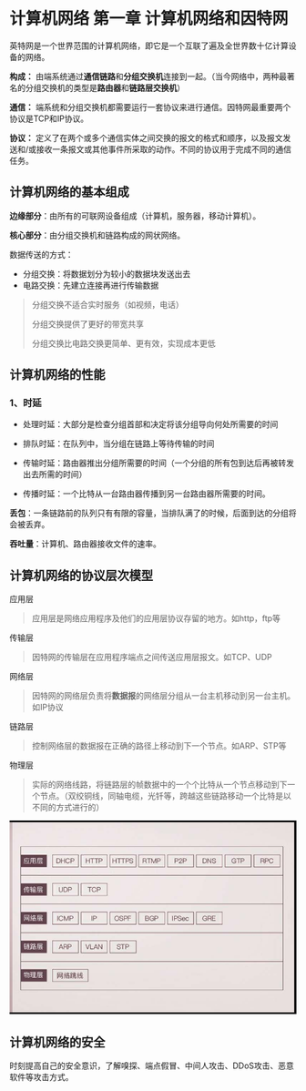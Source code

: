 # 计算机网络 第一章 计算机网络和因特网

英特网是一个世界范围的计算机网络，即它是一个互联了遍及全世界数十亿计算设备的网络。

**构成：** 由端系统通过**通信链路**和**分组交换机**连接到一起。（当今网络中，两种最著名的分组交换机的类型是**路由器**和**链路层交换机**）

**通信：** 端系统和分组交换机都需要运行一套协议来进行通信。因特网最重要两个协议是TCP和IP协议。

**协议：** 定义了在两个或多个通信实体之间交换的报文的格式和顺序，以及报文发送和/或接收一条报文或其他事件所采取的动作。不同的协议用于完成不同的通信任务。



## 计算机网络的基本组成

**边缘部分**：由所有的可联网设备组成（计算机，服务器，移动计算机）。

**核心部分**：由分组交换机和链路构成的网状网络。

数据传送的方式：

- 分组交换：将数据划分为较小的数据块发送出去
- 电路交换：先建立连接再进行传输数据

> 分组交换不适合实时服务（如视频，电话）
>
> 分组交换提供了更好的带宽共享
>
> 分组交换比电路交换更简单、更有效，实现成本更低



## 计算机网络的性能

### 1、时延

- 处理时延：大部分是检查分组首部和决定将该分组导向何处所需要的时间

- 排队时延：在队列中，当分组在链路上等待传输的时间
- 传输时延：路由器推出分组所需要的时间（一个分组的所有包到达后再被转发出去所需的时间）
- 传播时延：一个比特从一台路由器传播到另一台路由器所需要的时间。

**丢包**：一条链路前的队列只有有限的容量，当排队满了的时候，后面到达的分组将会被丢弃。

**吞吐量**：计算机、路由器接收文件的速率。



## 计算机网络的协议层次模型

应用层

> 应用层是网络应用程序及他们的应用层协议存留的地方。如http，ftp等

传输层

> 因特网的传输层在应用程序端点之间传送应用层报文。如TCP、UDP

网络层

> 因特网的网络层负责将**数据报**的网络层分组从一台主机移动到另一台主机。如IP协议

链路层

> 控制网络层的数据报在正确的路径上移动到下一个节点。如ARP、STP等

物理层

> 实际的网络线路，将链路层的帧数据中的一个个比特从一个节点移动到下一个节点。（双绞铜线，同轴电缆，光钎等，跨越这些链路移动一个比特是以不同的方式进行的）

![](./image/protocol.png)



## 计算机网络的安全

时刻提高自己的安全意识，了解嗅探、端点假冒、中间人攻击、DDoS攻击、恶意软件等攻击方式。

